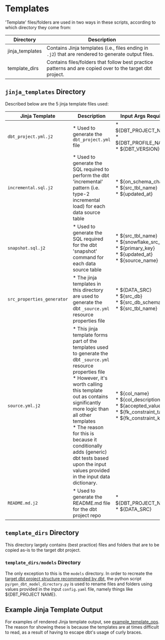 # Templates

'Template' files/folders are used in two ways in these scripts, according to which directory they come from:

| Directory       | Description                  |
| ----------------| ---------------------------- |
| jinja_templates | Contains Jinja templates (i.e., files ending in `.j2`) that are rendered to generate output files. |
| template_dirs   | Contains files/folders that follow best practice patterns and are copied over to the target dbt project. |

## `jinja_templates` Directory

Described below are the 5 jinja template files used:

| Jinja Template     | Description         | Input Args Required | Used by |
| ------------------ | ------------------- | ------------------- | ------- |
| `dbt_project.yml.j2` | * Used to generate the `dbt_project.yml` file | * ${DBT_PROJECT_NAME}<br/>* ${DBT_PROFILE_NAME}<br/>* ${DBT_VERSION}. | `Makefile`, specifically the target `initialise_dbt_project` |
| `incremental.sql.j2` | * Used to generate the SQL required to perform the dbt 'incremental' pattern (i.e. type-2 incremental load) for each data source table | * ${on_schema_change}<br/>* ${src_tbl_name}<br/>* ${updated_at} | `py/gen_dbt_sql_objs.py` |
| `snapshot.sql.j2` | * Used to generate the SQL required for the dbt 'snapshot' command for each data source table | * ${src_tbl_name}<br/>* ${snowflake_src_db}<br/>* ${primary_key}<br/>* ${updated_at}<br/>* ${source_name} | `py/gen_dbt_sql_objs.py` |
| `src_properties_generator` | * The jinja templates in this directory are used to generate the dbt `_source.yml` resource properties file | * ${DATA_SRC}<br/>* ${src_db}<br/>* ${src_db_schema}<br/>* ${src_tbl_name}| `py/gen_dbt_src_properties.py` |
| `source.yml.j2` | * This jinja template forms part of the templates used to generate the dbt `_source.yml` resource properties file<br/>* However, it's worth calling this template out as contains significantly more logic than all other templates<br/>* The reason for this is because it conditionally adds (generic) dbt tests based upon the input values provided in the input data dictionary. | * ${col_name}<br/>* ${col_description}<br/>* ${accepted_values}<br/>* ${fk_constraint_table}<br/>* ${fk_constraint_key} | `py/gen_dbt_src_properties.py` |
| `README.md.j2` | * Used to generate the README.md file for the dbt project repo | * ${DBT_PROJECT_NAME}<br/>* ${DATA_SRC} | `Makefile`, specifically the target `initialise_dbt_project` |

## `template_dirs` Directory

This directory largely contains (best practice) files and folders that are to be copied as-is to the target dbt project.

### `template_dirs/models` Directory

The only exception to this is the `models` directory. In order to recreate the [target dbt project structure recommended by dbt](https://docs.getdbt.com/guides/best-practices/how-we-structure/1-guide-overview#guide-structure-overview), the python script `py/gen_dbt_model_directory.py` is used to rename files and folders using values provided in the input `config.yaml` file, namely things like ${DBT_PROJECT NAME}.

## Example Jinja Template Output

For examples of rendered Jinja template output, see [example_template_ops](templates/example_template_ops). The reason for showing these is because the templates are at times difficult to read, as a result of having to escape dbt's usage of curly braces.
